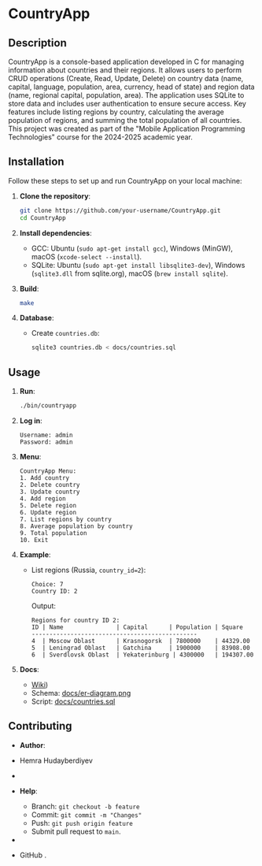 # CountryApp

## Description
CountryApp is a console-based application developed in C for managing information about countries and their regions. It allows users to perform CRUD operations (Create, Read, Update, Delete) on country data (name, capital, language, population, area, currency, head of state) and region data (name, regional capital, population, area). The application uses SQLite to store data and includes user authentication to ensure secure access. Key features include listing regions by country, calculating the average population of regions, and summing the total population of all countries. This project was created as part of the "Mobile Application Programming Technologies" course for the 2024-2025 academic year.

## Installation
Follow these steps to set up and run CountryApp on your local machine:

1. **Clone the repository**:
   ```bash
   git clone https://github.com/your-username/CountryApp.git
   cd CountryApp
   ```

2. **Install dependencies**:
   - GCC: Ubuntu (`sudo apt-get install gcc`), Windows (MinGW), macOS (`xcode-select --install`).
   - SQLite: Ubuntu (`sudo apt-get install libsqlite3-dev`), Windows (`sqlite3.dll` from sqlite.org), macOS (`brew install sqlite`).

3. **Build**:
   ```bash
   make
   ```

4. **Database**:
   - Create `countries.db`:
     ```bash
     sqlite3 countries.db < docs/countries.sql
     ```

## Usage
1. **Run**:
   ```bash
   ./bin/countryapp
   ```

2. **Log in**:
   ```
   Username: admin
   Password: admin
   ```

3. **Menu**:
   ```
   CountryApp Menu:
   1. Add country
   2. Delete country
   3. Update country
   4. Add region
   5. Delete region
   6. Update region
   7. List regions by country
   8. Average population by country
   9. Total population
   10. Exit
   ```

4. **Example**:
   - List regions (Russia, `country_id=2`):
     ```
     Choice: 7
     Country ID: 2
     ```
     Output:
     ```
     Regions for country ID 2:
     ID | Name               | Capital      | Population | Square
     -----------------------------------------------
     4  | Moscow Oblast      | Krasnogorsk  | 7800000    | 44329.00
     5  | Leningrad Oblast   | Gatchina     | 1900000    | 83908.00
     6  | Sverdlovsk Oblast  | Yekaterinburg | 4300000   | 194307.00
     ```

5. **Docs**:
   - [Wiki](https://github.com/fpmi-tp2025/tpmp-gr12-lab4-hemrahudayberdiyev1/wiki))
   - Schema: [docs/er-diagram.png](docs/er-diagram.png)
   - Script: [docs/countries.sql](docs/countries.sql)

## Contributing
- **Author**:

- Hemra Hudayberdiyev
- 
- **Help**:
  - Branch: `git checkout -b feature`
  - Commit: `git commit -m "Changes"`
  - Push: `git push origin feature`
  - Submit pull request to `main`.
-
- GitHub .

